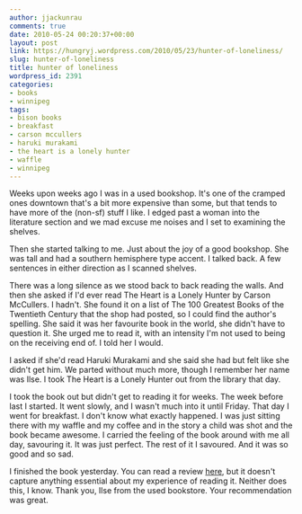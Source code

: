```yaml
---
author: jjackunrau
comments: true
date: 2010-05-24 00:20:37+00:00
layout: post
link: https://hungryj.wordpress.com/2010/05/23/hunter-of-loneliness/
slug: hunter-of-loneliness
title: hunter of loneliness
wordpress_id: 2391
categories:
- books
- winnipeg
tags:
- bison books
- breakfast
- carson mccullers
- haruki murakami
- the heart is a lonely hunter
- waffle
- winnipeg
---
```


Weeks upon weeks ago I was in a used bookshop. It's one of the cramped ones downtown that's a bit more expensive than some, but that tends to have more of the (non-sf) stuff I like. I edged past a woman into the literature section and we mad excuse me noises and I set to examining the shelves.

Then she started talking to me. Just about the joy of a good bookshop. She was tall and had a southern hemisphere type accent. I talked back. A few sentences in either direction as I scanned shelves.

There was a long silence as we stood back to back reading the walls. And then she asked if I'd ever read The Heart is a Lonely Hunter by Carson McCullers. I hadn't. She found it on a list of The 100 Greatest Books of the Twentieth Century that the shop had posted, so I could find the author's spelling. She said it was her favourite book in the world, she didn't have to question it. She urged me to read it, with an intensity I'm not used to being on the receiving end of. I told her I would.

I asked if she'd read Haruki Murakami and she said she had but felt like she didn't get him. We parted without much more, though I remember her name was Ilse. I took The Heart is a Lonely Hunter out from the library that day.

I took the book out but didn't get to reading it for weeks. The week before last I started. It went slowly, and I wasn't much into it until Friday. That day I went for breakfast. I don't know what exactly happened. I was just sitting there with my waffle and my coffee and in the story a child was shot and the book became awesome. I carried the feeling of the book around with me all day, savouring it. It was just perfect. The rest of it I savoured. And it was so good and so sad.

I finished the book yesterday. You can read a review [here](http://librarianaut.wordpress.com/2010/05/23/book-review-the-heart-is-a-lonely-hunter/), but it doesn't capture anything essential about my experience of reading it. Neither does this, I know. Thank you, Ilse from the used bookstore. Your recommendation was great.
